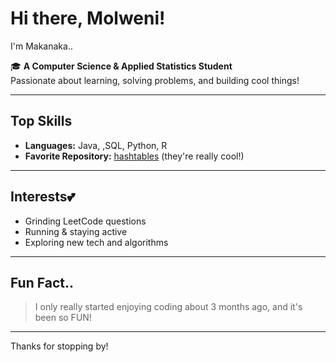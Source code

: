 # Hi there, Molweni!

I'm Makanaka..

🎓 **A Computer Science & Applied Statistics Student**  
Passionate about learning, solving problems, and building cool things!

---

## Top Skills
- **Languages:** Java, ,SQL, Python, R
- **Favorite Repository:** [hashtables](https://github.com/Makanaka-csc/hashTables-Assignment) (they're really cool!)

---

##  Interests💕
- Grinding LeetCode questions
- Running & staying active
- Exploring new tech and algorithms

---

## Fun Fact..
> I only really started enjoying coding about 3 months ago, and it's been so FUN!

---

Thanks for stopping by! 
